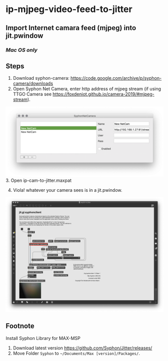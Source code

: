# ip-mjpeg-video-feed-to-jitter


## Import Internet camara feed (mjpeg) into jit.pwindow  
### *Mac OS only*


## Steps
1. Download syphon-camera: https://code.google.com/archive/p/syphon-camera/downloads
2. Open Syphon Net Camera, enter http address of mjpeg stream (if using TTGO Camera see https://foxdeniot.github.io/camera-2019/#mjpeg-stream).
  <img src='snc.png'>
3. Open ip-cam-to-jitter.maxpat

4. Viola! whatever your camera sees is in a jit.pwindow.
  <img src='screenshot.png'>


## Footnote
Install Syphon Library for MAX-MSP 
1. Download latest version https://github.com/Syphon/Jitter/releases/
2. Move Folder `Syphon` to `~/Documents/Max [version]/Packages/`.
